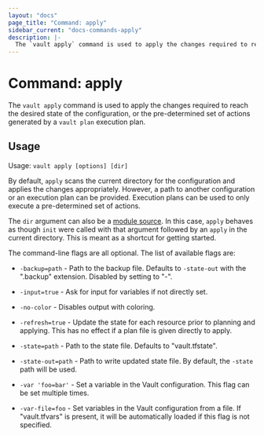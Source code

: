 ```yaml
---
layout: "docs"
page_title: "Command: apply"
sidebar_current: "docs-commands-apply"
description: |-
  The `vault apply` command is used to apply the changes required to reach the desired state of the configuration, or the pre-determined set of actions generated by a `vault plan` execution plan.
---
```


# Command: apply

The `vault apply` command is used to apply the changes required
to reach the desired state of the configuration, or the pre-determined
set of actions generated by a `vault plan` execution plan.

## Usage

Usage: `vault apply [options] [dir]`

By default, `apply` scans the current directory for the configuration
and applies the changes appropriately. However, a path to another configuration
or an execution plan can be provided. Execution plans can be used to only
execute a pre-determined set of actions.

The `dir` argument can also be a [module source](/docs/modules/index.html).
In this case, `apply` behaves as though `init` were called with that
argument followed by an `apply` in the current directory. This is meant
as a shortcut for getting started.

The command-line flags are all optional. The list of available flags are:

* `-backup=path` - Path to the backup file. Defaults to `-state-out` with
  the ".backup" extension. Disabled by setting to "-".

* `-input=true` - Ask for input for variables if not directly set.

* `-no-color` - Disables output with coloring.

* `-refresh=true` - Update the state for each resource prior to planning
  and applying. This has no effect if a plan file is given directly to
  apply.

* `-state=path` - Path to the state file. Defaults to "vault.tfstate".

* `-state-out=path` - Path to write updated state file. By default, the
  `-state` path will be used.

* `-var 'foo=bar'` - Set a variable in the Vault configuration. This
  flag can be set multiple times.

* `-var-file=foo` - Set variables in the Vault configuration from
   a file. If "vault.tfvars" is present, it will be automatically
   loaded if this flag is not specified.

